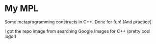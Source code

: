 # My MPL

Some metaprogramming constructs in C++. Done for fun! (And practice)

I got the repo image from searching Google Images for C++ (pretty cool logo!)